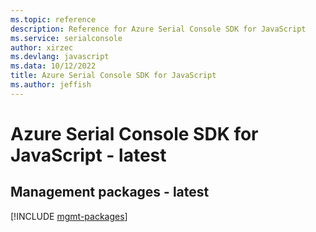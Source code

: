 ```yaml
---
ms.topic: reference
description: Reference for Azure Serial Console SDK for JavaScript
ms.service: serialconsole
author: xirzec
ms.devlang: javascript
ms.data: 10/12/2022
title: Azure Serial Console SDK for JavaScript
ms.author: jeffish
---
```

# Azure Serial Console SDK for JavaScript - latest

## Management packages - latest
[!INCLUDE [mgmt-packages](serial-console-mgmt-index.md)]